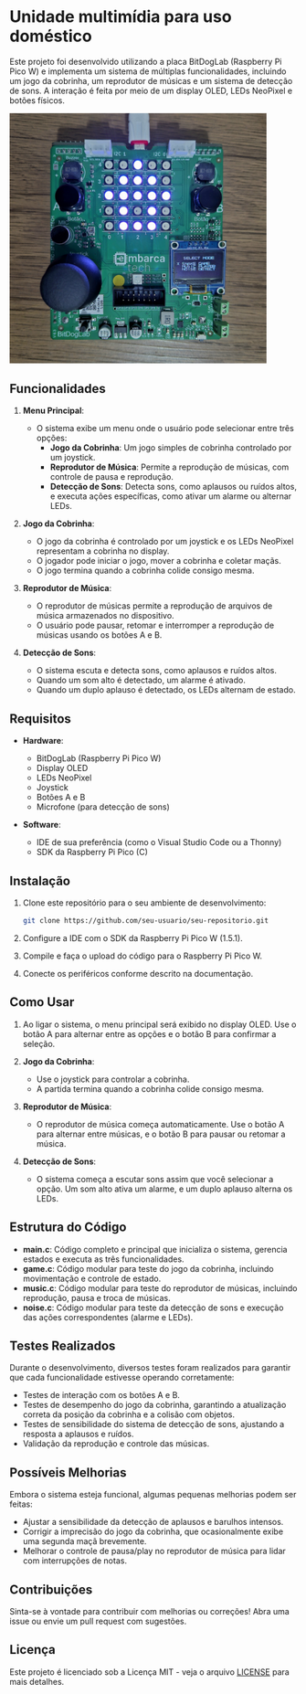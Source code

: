 # Unidade multimídia para uso doméstico

Este projeto foi desenvolvido utilizando a placa BitDogLab (Raspberry Pi Pico W) e implementa um sistema de múltiplas funcionalidades, incluindo um jogo da cobrinha, um reprodutor de músicas e um sistema de detecção de sons. A interação é feita por meio de um display OLED, LEDs NeoPixel e botões físicos.

<!-- ![Menu inicial da aplicação](menu.jpg)  -->


[<img src="menu.jpg" width="450"/>](menu.jpg)

## Funcionalidades

1. **Menu Principal**:
   - O sistema exibe um menu onde o usuário pode selecionar entre três opções:
     - **Jogo da Cobrinha**: Um jogo simples de cobrinha controlado por um joystick.
     - **Reprodutor de Música**: Permite a reprodução de músicas, com controle de pausa e reprodução.
     - **Detecção de Sons**: Detecta sons, como aplausos ou ruídos altos, e executa ações específicas, como ativar um alarme ou alternar LEDs.

2. **Jogo da Cobrinha**:
   - O jogo da cobrinha é controlado por um joystick e os LEDs NeoPixel representam a cobrinha no display.
   - O jogador pode iniciar o jogo, mover a cobrinha e coletar maçãs.
   - O jogo termina quando a cobrinha colide consigo mesma.

3. **Reprodutor de Música**:
   - O reprodutor de músicas permite a reprodução de arquivos de música armazenados no dispositivo.
   - O usuário pode pausar, retomar e interromper a reprodução de músicas usando os botões A e B.

4. **Detecção de Sons**:
   - O sistema escuta e detecta sons, como aplausos e ruídos altos.
   - Quando um som alto é detectado, um alarme é ativado.
   - Quando um duplo aplauso é detectado, os LEDs alternam de estado.

## Requisitos

- **Hardware**:
  - BitDogLab (Raspberry Pi Pico W)
  - Display OLED
  - LEDs NeoPixel
  - Joystick
  - Botões A e B
  - Microfone (para detecção de sons)

- **Software**:
  - IDE de sua preferência (como o Visual Studio Code ou a Thonny)
  - SDK da Raspberry Pi Pico (C)

## Instalação

1. Clone este repositório para o seu ambiente de desenvolvimento:
   ```bash
   git clone https://github.com/seu-usuario/seu-repositorio.git
   ```

2. Configure a IDE com o SDK da Raspberry Pi Pico W (1.5.1).

3. Compile e faça o upload do código para o Raspberry Pi Pico W.

4. Conecte os periféricos conforme descrito na documentação.

## Como Usar

1. Ao ligar o sistema, o menu principal será exibido no display OLED. Use o botão A para alternar entre as opções e o botão B para confirmar a seleção.

2. **Jogo da Cobrinha**:
   - Use o joystick para controlar a cobrinha.
   - A partida termina quando a cobrinha colide consigo mesma.

3. **Reprodutor de Música**:
   - O reprodutor de música começa automaticamente. Use o botão A para alternar entre músicas, e o botão B para pausar ou retomar a música.

4. **Detecção de Sons**:
   - O sistema começa a escutar sons assim que você selecionar a opção. Um som alto ativa um alarme, e um duplo aplauso alterna os LEDs.

## Estrutura do Código

- **main.c**: Código completo e principal que inicializa o sistema, gerencia estados e executa as três funcionalidades.
- **game.c**: Código modular para teste do jogo da cobrinha, incluindo movimentação e controle de estado.
- **music.c**: Código modular para teste do reprodutor de músicas, incluindo reprodução, pausa e troca de músicas.
- **noise.c**: Código modular para teste da detecção de sons e execução das ações correspondentes (alarme e LEDs).

## Testes Realizados

Durante o desenvolvimento, diversos testes foram realizados para garantir que cada funcionalidade estivesse operando corretamente:

- Testes de interação com os botões A e B.
- Testes de desempenho do jogo da cobrinha, garantindo a atualização correta da posição da cobrinha e a colisão com objetos.
- Testes de sensibilidade do sistema de detecção de sons, ajustando a resposta a aplausos e ruídos.
- Validação da reprodução e controle das músicas.

## Possíveis Melhorias

Embora o sistema esteja funcional, algumas pequenas melhorias podem ser feitas:

- Ajustar a sensibilidade da detecção de aplausos e barulhos intensos.
- Corrigir a imprecisão do jogo da cobrinha, que ocasionalmente exibe uma segunda maçã brevemente.
- Melhorar o controle de pausa/play no reprodutor de música para lidar com interrupções de notas.

## Contribuições

Sinta-se à vontade para contribuir com melhorias ou correções! Abra uma issue ou envie um pull request com sugestões.

## Licença

Este projeto é licenciado sob a Licença MIT - veja o arquivo [LICENSE](LICENSE) para mais detalhes.
